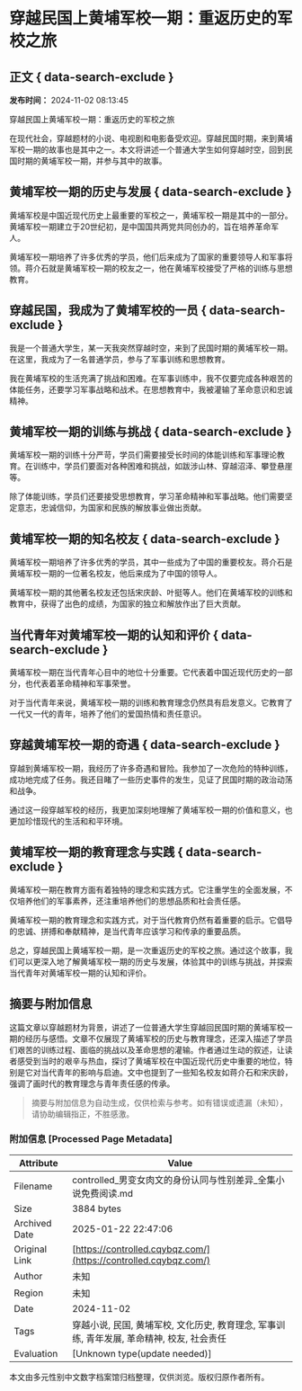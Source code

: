 # 穿越民国上黄埔军校一期：重返历史的军校之旅

## 正文 { data-search-exclude }


**发布时间：** 2024-11-02 08:13:45

穿越民国上黄埔军校一期：重返历史的军校之旅

在现代社会，穿越题材的小说、电视剧和电影备受欢迎。穿越民国时期，来到黄埔军校一期的故事也是其中之一。本文将讲述一个普通大学生如何穿越时空，回到民国时期的黄埔军校一期，并参与其中的故事。

## 黄埔军校一期的历史与发展 { data-search-exclude }

黄埔军校是中国近现代历史上最重要的军校之一，黄埔军校一期是其中的一部分。黄埔军校一期建立于20世纪初，是中国国共两党共同创办的，旨在培养革命军人。

黄埔军校一期培养了许多优秀的学员，他们后来成为了国家的重要领导人和军事将领。蒋介石就是黄埔军校一期的校友之一，他在黄埔军校接受了严格的训练与思想教育。

## 穿越民国，我成为了黄埔军校的一员 { data-search-exclude }

我是一个普通大学生，某一天我突然穿越时空，来到了民国时期的黄埔军校一期。在这里，我成为了一名普通学员，参与了军事训练和思想教育。

我在黄埔军校的生活充满了挑战和困难。在军事训练中，我不仅要完成各种艰苦的体能任务，还要学习军事战略和战术。在思想教育中，我被灌输了革命意识和忠诚精神。

## 黄埔军校一期的训练与挑战 { data-search-exclude }

黄埔军校一期的训练十分严苛，学员们需要接受长时间的体能训练和军事理论教育。在训练中，学员们要面对各种困难和挑战，如跋涉山林、穿越沼泽、攀登悬崖等。

除了体能训练，学员们还要接受思想教育，学习革命精神和军事战略。他们需要坚定意志，忠诚信仰，为国家和民族的解放事业做出贡献。

## 黄埔军校一期的知名校友 { data-search-exclude }

黄埔军校一期培养了许多优秀的学员，其中一些成为了中国的重要校友。蒋介石是黄埔军校一期的一位著名校友，他后来成为了中国的领导人。

黄埔军校一期的其他著名校友还包括宋庆龄、叶挺等人。他们在黄埔军校的训练和教育中，获得了出色的成绩，为国家的独立和解放作出了巨大贡献。

## 当代青年对黄埔军校一期的认知和评价 { data-search-exclude }

黄埔军校一期在当代青年心目中的地位十分重要。它代表着中国近现代历史的一部分，也代表着革命精神和军事荣誉。

对于当代青年来说，黄埔军校一期的训练和教育理念仍然具有启发意义。它教育了一代又一代的青年，培养了他们的爱国热情和责任意识。

## 穿越黄埔军校一期的奇遇 { data-search-exclude }

穿越到黄埔军校一期，我经历了许多奇遇和冒险。我参加了一次危险的特种训练，成功地完成了任务。我还目睹了一些历史事件的发生，见证了民国时期的政治动荡和战争。

通过这一段穿越军校的经历，我更加深刻地理解了黄埔军校一期的价值和意义，也更加珍惜现代的生活和和平环境。

## 黄埔军校一期的教育理念与实践 { data-search-exclude }

黄埔军校一期在教育方面有着独特的理念和实践方式。它注重学生的全面发展，不仅培养他们的军事素养，还注重培养他们的思想品质和社会责任感。

黄埔军校一期的教育理念和实践方式，对于当代教育仍然有着重要的启示。它倡导的忠诚、拼搏和奉献精神，是当代青年应该学习和传承的重要品质。

总之，穿越民国上黄埔军校一期，是一次重返历史的军校之旅。通过这个故事，我们可以更深入地了解黄埔军校一期的历史与发展，体验其中的训练与挑战，并探索当代青年对黄埔军校一期的认知和评价。
<!-- tcd_original_link https://controlled.cqybqz.com/ -->


## 摘要与附加信息

<!-- tcd_abstract -->
这篇文章以穿越题材为背景，讲述了一位普通大学生穿越回民国时期的黄埔军校一期的经历与感悟。文章不仅展现了黄埔军校的历史与教育理念，还深入描述了学员们艰苦的训练过程、面临的挑战以及革命思想的灌输。作者通过生动的叙述，让读者感受到当时的艰辛与热血，探讨了黄埔军校在中国近现代历史中重要的地位，特别是它对当代青年的影响与启迪。文中也提到了一些知名校友如蒋介石和宋庆龄，强调了画时代的教育理念与青年责任感的传承。
<!-- tcd_abstract_end -->

> 摘要与附加信息为自动生成，仅供检索与参考。如有错误或遗漏（未知），请协助编辑指正，不胜感激。

### 附加信息 [Processed Page Metadata]

| Attribute       | Value                                  |
|-----------------|----------------------------------------|
| Filename        | controlled_男变女肉文的身份认同与性别差异_全集小说免费阅读.md                             |
| Size            | 3884 bytes                           |
| Archived Date   | 2025-01-22 22:47:06                             |
| Original Link   | [https://controlled.cqybqz.com/](https://controlled.cqybqz.com/)                       |
| Author          | 未知                               |
| Region          | 未知                               |
| Date            | 2024-11-02                                 |
| Tags            | 穿越小说, 民国, 黄埔军校, 文化历史, 教育理念, 军事训练, 青年发展, 革命精神, 校友, 社会责任                                 |
| Evaluation            | [Unknown type(update needed)]                                 |
<!-- tcd_table_end -->

本文由多元性别中文数字档案馆归档整理，仅供浏览。版权归原作者所有。
